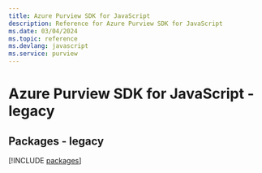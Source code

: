 ```yaml
---
title: Azure Purview SDK for JavaScript
description: Reference for Azure Purview SDK for JavaScript
ms.date: 03/04/2024
ms.topic: reference
ms.devlang: javascript
ms.service: purview
---
```

# Azure Purview SDK for JavaScript - legacy
## Packages - legacy
[!INCLUDE [packages](purview-index.md)]